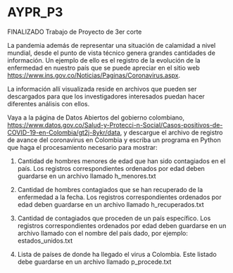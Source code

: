 # AYPR_P3
FINALIZADO
Trabajo de Proyecto de 3er corte

La pandemia además de representar una situación de calamidad a nivel mundial, desde el punto de vista técnico genera grandes cantidades de información. Un ejemplo de ello es el registro de la evolución de la enfermedad en nuestro país que se puede apreciar en el sitio web https://www.ins.gov.co/Noticias/Paginas/Coronavirus.aspx.

La información allí visualizada reside en archivos que pueden ser descargados para que los investigadores interesados puedan hacer diferentes análisis con ellos.

Vaya a la página de Datos Abiertos del gobierno colombiano,
https://www.datos.gov.co/Salud-y-Protecci-n-Social/Casos-positivos-de-COVID-19-en-Colombia/gt2j-8ykr/data, y descargue el archivo de registro de avance del coronavirus en Colombia y escriba un programa en Python que haga el procesamiento necesario para mostrar:

1. Cantidad de hombres menores de edad que han sido contagiados en el país. Los registros correspondientes ordenados por edad deben guardarse en un archivo llamado h_menores.txt

2. Cantidad de hombres contagiados que se han recuperado de la enfermedad a la fecha. Los registros correspondientes ordenados por edad deben guardarse en un archivo llamado h_recuperados.txt

3. Cantidad de contagiados que proceden de un país específico. Los registros correspondientes ordenados por edad deben guardarse en un archivo llamado con el nombre del país dado, por ejemplo: estados_unidos.txt

4. Lista de países de donde ha llegado el virus a Colombia. Este listado debe guardarse en un archivo llamado p_procede.txt

